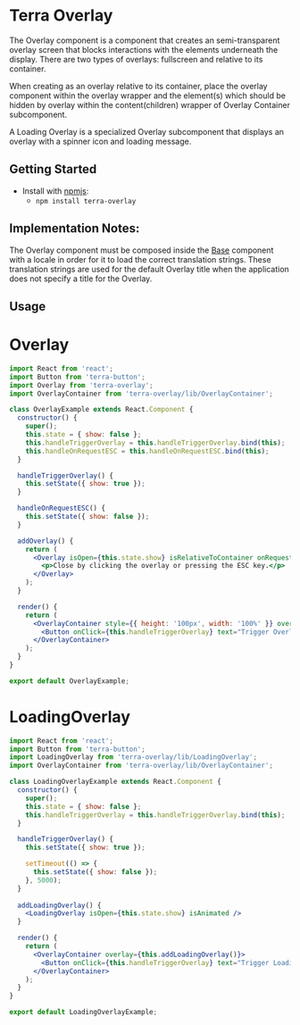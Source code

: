 # Terra Overlay
The Overlay component is a component that creates an semi-transparent overlay screen that blocks interactions with the elements underneath the display. There are two types of overlays: fullscreen and relative to its container.

When creating as an overlay relative to its container, place the overlay component within the overlay wrapper and the element(s) which should be hidden by overlay within the content(children) wrapper of Overlay Container subcomponent.

A Loading Overlay is a specialized Overlay subcomponent that displays an overlay with a spinner icon and loading message.

## Getting Started

- Install with [npmjs](https://www.npmjs.com):
  - `npm install terra-overlay`

## Implementation Notes:

The Overlay component must be composed inside the [Base][1] component with a locale in order for it to load the correct translation strings. These translation strings are used for the default Overlay title when the application does not specify a title for the Overlay.

[1]: https://github.com/cerner/terra-core/tree/master/packages/terra-base/docs

## Usage

# Overlay
```jsx
import React from 'react';
import Button from 'terra-button';
import Overlay from 'terra-overlay';
import OverlayContainer from 'terra-overlay/lib/OverlayContainer';

class OverlayExample extends React.Component {
  constructor() {
    super();
    this.state = { show: false };
    this.handleTriggerOverlay = this.handleTriggerOverlay.bind(this);
    this.handleOnRequestESC = this.handleOnRequestESC.bind(this);
  }

  handleTriggerOverlay() {
    this.setState({ show: true });
  }

  handleOnRequestESC() {
    this.setState({ show: false });
  }

  addOverlay() {
    return (
      <Overlay isOpen={this.state.show} isRelativeToContainer onRequestClose={this.handleOnRequestESC}>
        <p>Close by clicking the overlay or pressing the ESC key.</p>
      </Overlay>
    );
  }

  render() {
    return (
      <OverlayContainer style={{ height: '100px', width: '100%' }} overlay={this.addOverlay()}>'
        <Button onClick={this.handleTriggerOverlay} text="Trigger Overlay" />
      </OverlayContainer>
    );
  }
}

export default OverlayExample;
```

# LoadingOverlay
```jsx
import React from 'react';
import Button from 'terra-button';
import LoadingOverlay from 'terra-overlay/lib/LoadingOverlay';
import OverlayContainer from 'terra-overlay/lib/OverlayContainer';

class LoadingOverlayExample extends React.Component {
  constructor() {
    super();
    this.state = { show: false };
    this.handleTriggerOverlay = this.handleTriggerOverlay.bind(this);
  }

  handleTriggerOverlay() {
    this.setState({ show: true });

    setTimeout(() => {
      this.setState({ show: false });
    }, 5000);
  }
 
  addLoadingOverlay() {
    <LoadingOverlay isOpen={this.state.show} isAnimated />
  }

  render() {
    return (
      <OverlayContainer overlay={this.addLoadingOverlay()}>
        <Button onClick={this.handleTriggerOverlay} text="Trigger Loading Overlay" />
      </OverlayContainer>
    );
  }
}

export default LoadingOverlayExample;
```
